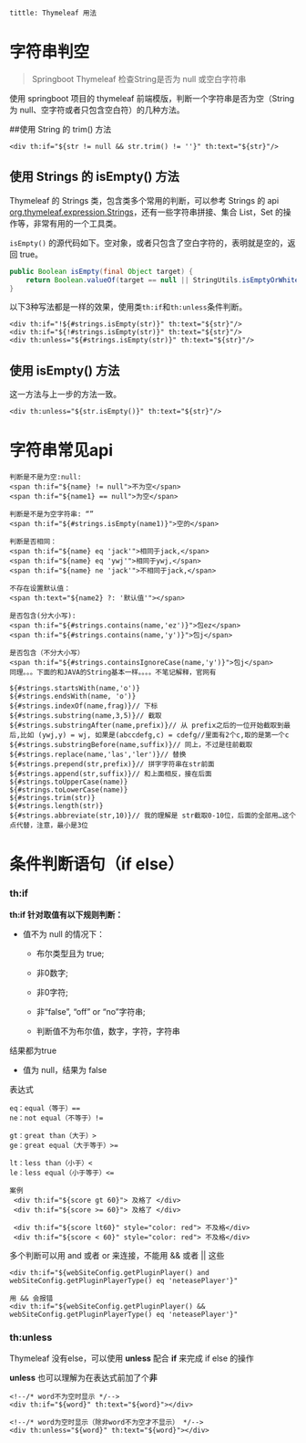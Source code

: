 ```
tittle: Thymeleaf 用法
```



# 字符串判空

> Springboot Thymeleaf 检查String是否为 null 或空白字符串

使用 springboot 项目的 thymeleaf 前端模版，判断一个字符串是否为空（String 为 null、空字符或者只包含空白符）的几种方法。

##使用 String 的 trim() 方法

```markup
<div th:if="${str != null && str.trim() != ''}" th:text="${str}"/>
```

## 使用 Strings 的 isEmpty() 方法

Thymeleaf 的 Strings 类，包含类多个常用的判断，可以参考 Strings 的 api [org.thymeleaf.expression.Strings](https://www.thymeleaf.org/apidocs/thymeleaf/2.1.4.RELEASE/org/thymeleaf/expression/Strings.html)，还有一些字符串拼接、集合 List，Set 的操作等，非常有用的一个工具类。

`isEmpty()` 的源代码如下。空对象，或者只包含了空白字符的，表明就是空的，返回 true。

```java
public Boolean isEmpty(final Object target) {
    return Boolean.valueOf(target == null || StringUtils.isEmptyOrWhitespace(target.toString()));
}
```

以下3种写法都是一样的效果，使用类`th:if`和`th:unless`条件判断。

```markup
<div th:if="!${#strings.isEmpty(str)}" th:text="${str}"/>
<div th:if="${!#strings.isEmpty(str)}" th:text="${str}"/>
<div th:unless="${#strings.isEmpty(str)}" th:text="${str}"/>
```

## 使用 isEmpty() 方法

这一方法与上一步的方法一致。

```markup
<div th:unless="${str.isEmpty()}" th:text="${str}"/>
```

# 字符串常见api

```
判断是不是为空:null:
<span th:if="${name} != null">不为空</span>
<span th:if="${name1} == null">为空</span>

判断是不是为空字符串: “”
<span th:if="${#strings.isEmpty(name1)}">空的</span>

判断是否相同：
<span th:if="${name} eq 'jack'">相同于jack,</span>
<span th:if="${name} eq 'ywj'">相同于ywj,</span>
<span th:if="${name} ne 'jack'">不相同于jack,</span>

不存在设置默认值：
<span th:text="${name2} ?: '默认值'"></span>

是否包含(分大小写):
<span th:if="${#strings.contains(name,'ez')}">包ez</span>
<span th:if="${#strings.contains(name,'y')}">包j</span>

是否包含（不分大小写）
<span th:if="${#strings.containsIgnoreCase(name,'y')}">包j</span>
同理。。。下面的和JAVA的String基本一样。。。。不笔记解释，官网有

${#strings.startsWith(name,'o')}
${#strings.endsWith(name, 'o')}
${#strings.indexOf(name,frag)}// 下标
${#strings.substring(name,3,5)}// 截取
${#strings.substringAfter(name,prefix)}// 从 prefix之后的一位开始截取到最后,比如 (ywj,y) = wj, 如果是(abccdefg,c) = cdefg//里面有2个c,取的是第一个c
${#strings.substringBefore(name,suffix)}// 同上，不过是往前截取
${#strings.replace(name,'las','ler')}// 替换
${#strings.prepend(str,prefix)}// 拼字字符串在str前面
${#strings.append(str,suffix)}// 和上面相反，接在后面
${#strings.toUpperCase(name)}
${#strings.toLowerCase(name)}
${#strings.trim(str)}
${#strings.length(str)}
${#strings.abbreviate(str,10)}// 我的理解是 str截取0-10位，后面的全部用…这个点代替，注意，最小是3位
```

# 条件判断语句（if else）

### th:if  

**th:if 针对取值有以下规则判断：**

- 值不为 null 的情况下：    

  - 布尔类型且为 true;      

  - 非0数字;    

  - 非0字符;      

  - 非“false”, “off” or “no”字符串;      

  - 判断值不为布尔值，数字，字符，字符串     

结果都为true

- 值为 null，结果为 false

表达式

```
eq：equal（等于）==
ne：not equal（不等于）!=

gt：great than（大于）>
ge：great equal（大于等于）>=

lt：less than（小于）<
le：less equal（小于等于）<=

案例
 <div th:if="${score gt 60}"> 及格了 </div>
 <div th:if="${score >= 60}"> 及格了 </div>

 <div th:if="${score lt60}" style="color: red"> 不及格</div>
 <div th:if="${score < 60}" style="color: red"> 不及格</div>
```
多个判断可以用 and 或者 or 来连接，不能用 && 或者 || 这些

```
<div th:if="${webSiteConfig.getPluginPlayer() and webSiteConfig.getPluginPlayerType() eq 'neteasePlayer'}" 

用 && 会报错
<div th:if="${webSiteConfig.getPluginPlayer() && webSiteConfig.getPluginPlayerType() eq 'neteasePlayer'}" 
```


### th:unless 

Thymeleaf 没有else，可以使用 **unless** 配合 **if** 来完成 if else 的操作

**unless** 也可以理解为在表达式前加了个**非**
```
<!--/* word不为空时显示 */-->
<div th:if="${word}" th:text="${word}"></div>

<!--/* word为空时显示（除非word不为空才不显示） */-->
<div th:unless="${word}" th:text="${word}"></div>
```



